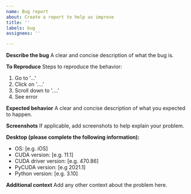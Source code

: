 ```yaml
---
name: Bug report
about: Create a report to help us improve
title: ''
labels: bug
assignees: ''

---
```


**Describe the bug**
A clear and concise description of what the bug is.

**To Reproduce**
Steps to reproduce the behavior:
1. Go to '...'
2. Click on '....'
3. Scroll down to '....'
4. See error

**Expected behavior**
A clear and concise description of what you expected to happen.

**Screenshots**
If applicable, add screenshots to help explain your problem.

**Desktop (please complete the following information):**
 - OS: [e.g. iOS]
 - CUDA version: [e.g. 11.1]
 - CUDA driver version: [e.g. 470.86]
  - PyCUDA version: [e.g 2021.1]
  - Python version: [e.g. 3.10]

**Additional context**
Add any other context about the problem here.
